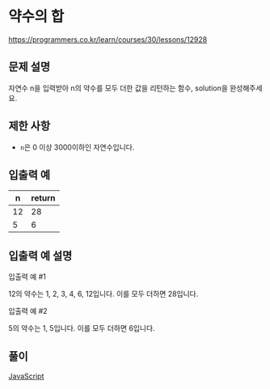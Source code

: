 # 약수의 합

https://programmers.co.kr/learn/courses/30/lessons/12928

## 문제 설명

자연수 n을 입력받아 n의 약수를 모두 더한 값을 리턴하는 함수, solution을 완성해주세요.

## 제한 사항

* `n`은 0 이상 3000이하인 자연수입니다.

## 입출력 예

| n   | return |
| --- | ------ |
| 12  | 28     |
| 5   | 6      |

## 입출력 예 설명

입출력 예 #1

12의 약수는 1, 2, 3, 4, 6, 12입니다. 이를 모두 더하면 28입니다.

입출력 예 #2

5의 약수는 1, 5입니다. 이를 모두 더하면 6입니다.

## 풀이

[JavaScript](./SumDivisor.js)
